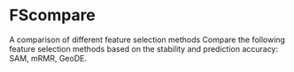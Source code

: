 # FScompare
A comparison of different feature selection methods
Compare the following feature selection methods based on the stability and prediction accuracy: SAM, mRMR, GeoDE.
